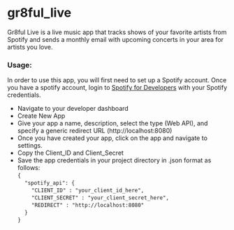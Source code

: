 # gr8ful_live
Gr8ful Live is a live music app that tracks shows of your favorite artists from Spotify and sends a monthly email with upcoming concerts in your area for artists you love. 

### Usage:
In order to use this app, you will first need to set up a Spotify account. Once you have a spotify account, login to [Spotify for Developers](https://developer.spotify.com) with your Spotify credentials.
* Navigate to your developer dashboard
* Create New App
* Give your app a name, description, select the type (Web API), and specify a generic redirect URL (http://localhost:8080)
* Once you have created your app, click on the app and navigate to settings.
* Copy the Client_ID and Client_Secret
* Save the app credentials in your project directory in .json format as follows:  
    `{`  
    &nbsp;&nbsp;&nbsp;&nbsp;`"spotify_api": {`  
    &nbsp;&nbsp;&nbsp;&nbsp;&nbsp;&nbsp;&nbsp;&nbsp;`"CLIENT_ID" : "your_client_id_here",`  
    &nbsp;&nbsp;&nbsp;&nbsp;&nbsp;&nbsp;&nbsp;&nbsp;`"CLIENT_SECRET" : "your_client_secret_here",`  
    &nbsp;&nbsp;&nbsp;&nbsp;&nbsp;&nbsp;&nbsp;&nbsp;`"REDIRECT" : "http://localhost:8080"`  
    &nbsp;&nbsp;&nbsp;&nbsp;`}`  
    `}`  
